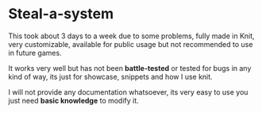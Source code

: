 # Steal-a-system
This took about 3 days to a week due to some problems, fully made in Knit, very customizable, available for public usage but not recommended to use in future games.

It works very well but has not been **battle-tested** or tested for bugs in any kind of way, its just for showcase, snippets and how I use knit.

I will not provide any documentation whatsoever, its very easy to use you just need **basic knowledge** to modify it.
